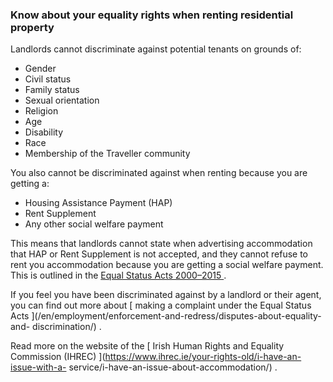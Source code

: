 ###  Know about your equality rights when renting residential property

Landlords cannot discriminate against potential tenants on grounds of:

  * Gender 
  * Civil status 
  * Family status 
  * Sexual orientation 
  * Religion 
  * Age 
  * Disability 
  * Race 
  * Membership of the Traveller community 

You also cannot be discriminated against when renting because you are getting
a:

  * Housing Assistance Payment (HAP) 
  * Rent Supplement 
  * Any other social welfare payment 

This means that landlords cannot state when advertising accommodation that HAP
or Rent Supplement is not accepted, and they cannot refuse to rent you
accommodation because you are getting a social welfare payment. This is
outlined in the [ Equal Status Acts 2000–2015
](http://www.lawreform.ie/_fileupload/RevisedActs/WithAnnotations/HTML/EN_ACT_2000_0008.HTM)
.

If you feel you have been discriminated against by a landlord or their agent,
you can find out more about [ making a complaint under the Equal Status Acts
](/en/employment/enforcement-and-redress/disputes-about-equality-and-
discrimination/) .

Read more on the website of the [ Irish Human Rights and Equality Commission
(IHREC) ](https://www.ihrec.ie/your-rights-old/i-have-an-issue-with-a-
service/i-have-an-issue-about-accommodation/) .
